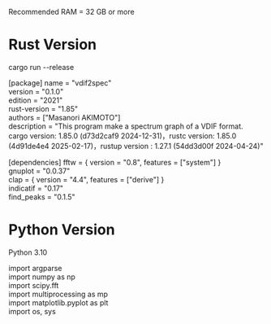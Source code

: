 Recommended RAM = 32 GB or more

# Rust Version
cargo run --release

[package]
name = "vdif2spec"  
version = "0.1.0"  
edition = "2021"  
rust-version = "1.85"  
authors = ["Masanori AKIMOTO"]  
description = "This program make a spectrum graph of a VDIF format. cargo version: 1.85.0 (d73d2caf9 2024-12-31)，rustc version: 1.85.0 (4d91de4e4 2025-02-17)，rustup version : 1.27.1 (54dd3d00f 2024-04-24)"  


[dependencies]
fftw = { version = "0.8", features = ["system"] }  
gnuplot = "0.0.37"  
clap = { version = "4.4", features = ["derive"] }  
indicatif = "0.17"  
find_peaks = "0.1.5"  

# Python Version
Python 3.10  

import argparse  
import numpy as np  
import scipy.fft  
import multiprocessing as mp  
import matplotlib.pyplot as plt  
import os, sys   
